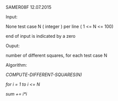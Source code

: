 SAMER08F 12.07.2015

Input:

None test case N ( integer ) per line ( 1 \<= N \<= 100)

end of input is indicated by a zero

Ouput:

number of different squares, for each test case N

Algorithm:

*COMPUTE-DIFFERENT-SQUARES(N)*

*for i = 1 to i \<= N*

*sum += i\*i*
